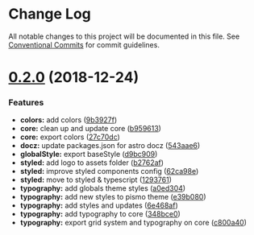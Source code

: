 # Change Log

All notable changes to this project will be documented in this file.
See [Conventional Commits](https://conventionalcommits.org) for commit guidelines.

# [0.2.0](https://github.com/pismo/bolt/compare/v0.0.1-32...v0.2.0) (2018-12-24)


### Features

* **colors:** add colors ([9b3927f](https://github.com/pismo/bolt/commit/9b3927f))
* **core:** clean up and update core ([b959613](https://github.com/pismo/bolt/commit/b959613))
* **core:** export colors ([27c70dc](https://github.com/pismo/bolt/commit/27c70dc))
* **docz:** update packages.json for astro docz ([543aae6](https://github.com/pismo/bolt/commit/543aae6))
* **globalStyle:** export baseStyle ([d9bc909](https://github.com/pismo/bolt/commit/d9bc909))
* **styled:** add logo to assets folder ([b2762af](https://github.com/pismo/bolt/commit/b2762af))
* **styled:** improve styled components config ([62ca98e](https://github.com/pismo/bolt/commit/62ca98e))
* **styled:** move to styled & typescript ([1293761](https://github.com/pismo/bolt/commit/1293761))
* **typography:** add globals theme styles ([a0ed304](https://github.com/pismo/bolt/commit/a0ed304))
* **typography:** add new styles to pismo theme ([e39b080](https://github.com/pismo/bolt/commit/e39b080))
* **typography:** add styles and updates ([6e468af](https://github.com/pismo/bolt/commit/6e468af))
* **typography:** add typography to core ([348bce0](https://github.com/pismo/bolt/commit/348bce0))
* **typography:** export grid system and typography on core ([c800a40](https://github.com/pismo/bolt/commit/c800a40))
